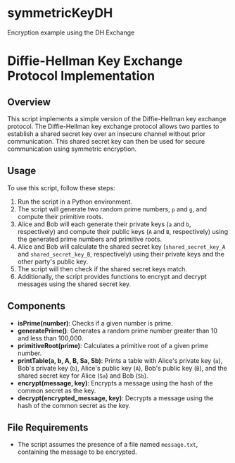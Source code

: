 # symmetricKeyDH
Encryption example using the DH Exchange
# Diffie-Hellman Key Exchange Protocol Implementation

## Overview
This script implements a simple version of the Diffie-Hellman key exchange protocol. The Diffie-Hellman key exchange protocol allows two parties to establish a shared secret key over an insecure channel without prior communication. This shared secret key can then be used for secure communication using symmetric encryption.

## Usage
To use this script, follow these steps:

1. Run the script in a Python environment.
2. The script will generate two random prime numbers, `p` and `g`, and compute their primitive roots.
3. Alice and Bob will each generate their private keys (`a` and `b`, respectively) and compute their public keys (`A` and `B`, respectively) using the generated prime numbers and primitive roots.
4. Alice and Bob will calculate the shared secret key (`shared_secret_key_A` and `shared_secret_key_B`, respectively) using their private keys and the other party's public key.
5. The script will then check if the shared secret keys match.
6. Additionally, the script provides functions to encrypt and decrypt messages using the shared secret key.

## Components
- **isPrime(number)**: Checks if a given number is prime.
- **generatePrime()**: Generates a random prime number greater than 10 and less than 100,000.
- **primitiveRoot(prime)**: Calculates a primitive root of a given prime number.
- **printTable(a, b, A, B, Sa, Sb)**: Prints a table with Alice's private key (`a`), Bob's private key (`b`), Alice's public key (`A`), Bob's public key (`B`), and the shared secret key for Alice (`Sa`) and Bob (`Sb`).
- **encrypt(message, key)**: Encrypts a message using the hash of the common secret as the key.
- **decrypt(encrypted_message, key)**: Decrypts a message using the hash of the common secret as the key.

## File Requirements
- The script assumes the presence of a file named `message.txt`, containing the message to be encrypted.

